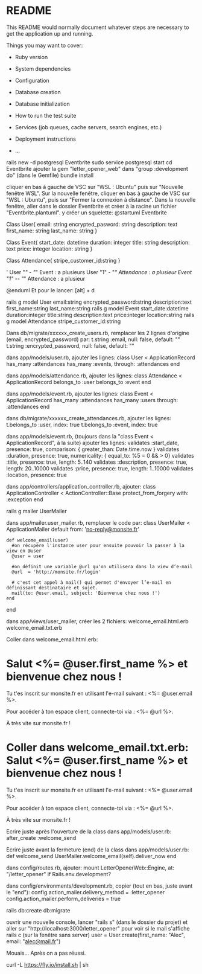 # README

This README would normally document whatever steps are necessary to get the
application up and running.

Things you may want to cover:

* Ruby version

* System dependencies

* Configuration

* Database creation

* Database initialization

* How to run the test suite

* Services (job queues, cache servers, search engines, etc.)

* Deployment instructions

* ...

rails new -d postgresql Eventbrite
sudo service postgresql start
cd Eventbrite
ajouter la gem "letter_opener_web" dans "group :development do" (dans le Gemfile)
bundle install

cliquer en bas à gauche de VSC sur "WSL : Ubuntu" puis sur "Nouvelle fenêtre WSL".
Sur la nouvelle fenêtre, cliquer en bas à gauche de VSC sur "WSL : Ubuntu", puis sur "Fermer la connexion à distance".
Dans la nouvelle fenêtre, aller dans le dossier Eventbrite et créer à la racine un fichier "Eventbrite.plantuml".
y créer un squelette:
  @startuml Eventbrite

  Class User{
    email: string
    encrypted_pasword: string
    description: text
    first_name: string
    last_name: string
  }

  Class Event{
    start_date: datetime
    duration: integer
    title: string
    description: text
    price: integer
    location: string
  }

  Class Attendance{
    stripe_customer_id:string
  }

  ' User "*" - "*" Event : a plusieurs
  User "1" - "*" Attendance : a plusieur
  Event "1" -- "*" Attendance : a plusieur

  @enduml
Et pour le lancer: [alt] + d

rails g model User email:string encrypted_password:string description:text first_name:string last_name:string
rails g model Event start_date:datetime duration:integer title:string description:text price:integer location:string
rails g model Attendance stripe_customer_id:string

Dans db/migrate/xxxxxx_create_users.rb, remplacer les 2 lignes d'origine (email, encrypted_password) par:
  t.string :email, null: false, default: ""
  t.string :encrypted_password, null: false, default: ""

dans app/models/user.rb, ajouter les lignes:
  class User < ApplicationRecord
    has_many :attendances
    has_many :events, through: :attendances
  end

dans app/models/attendance.rb, ajouter les lignes:
  class Attendance < ApplicationRecord
    belongs_to :user
    belongs_to :event
  end

dans app/models/event.rb, ajouter les lignes:
  class Event < ApplicationRecord
    has_many :attendances
    has_many :users through: :attendances
  end

dans db/migrate/xxxxxx_create_attendances.rb, ajouter les lignes:
  t.belongs_to :user, index: true
  t.belongs_to :event, index: true

dans app/models/event.rb, (toujours dans la "class Event < ApplicationRecord", à la suite) ajouter les lignes:
  validates :start_date, presence: true, comparison: { greater_than: Date.time.now }
  validates :duration, presence: true, numericality: { equal_to: %5 = 0 && > 0}
  validates :title, presence: true, length: 5..140
  validates :description, presence: true, length: 20..10000
  validates :price, presence: true, length: 1..10000
  validates :location, presence: true

dans app/controllers/application_controller.rb, ajouter:
  class ApplicationController < ActionController::Base
    protect_from_forgery with: :exception
  end

rails g mailer UserMailer

dans app/mailer.user_mailer.rb, remplacer le code par:
  class UserMailer < ApplicationMailer
  default from: 'no-reply@monsite.fr'

    def welcome_email(user)
      #on récupère l'instance user pour ensuite pouvoir la passer à la view en @user
      @user = user 

      #on définit une variable @url qu'on utilisera dans la view d’e-mail
      @url  = 'http://monsite.fr/login' 

      # c'est cet appel à mail() qui permet d'envoyer l’e-mail en définissant destinataire et sujet.
      mail(to: @user.email, subject: 'Bienvenue chez nous !') 
    end
  end

dans app/views/user_mailer, créer les 2 fichiers:
  welcome_email.html.erb
  welcome_email.txt.erb

Coller dans welcome_email.html.erb:
  <!DOCTYPE html>
  <html>
    <head>
      <meta content='text/html; charset=UTF-8' http-equiv='Content-Type' />
    </head>
    <body>
      <h1>Salut <%= @user.first_name %> et bienvenue chez nous !</h1>
      <p>
        Tu t'es inscrit sur monsite.fr en utilisant l'e-mail suivant : <%= @user.email %>.
      </p>
      <p>
        Pour accéder à ton espace client, connecte-toi via : <%= @url %>.
      </p>
      <p> À très vite sur monsite.fr !
    </body>
  </html>

Coller dans welcome_email.txt.erb:
  Salut <%= @user.first_name %> et bienvenue chez nous !
  ==========================================================

  Tu t'es inscrit sur monsite.fr en utilisant l'e-mail suivant : <%= @user.email %>.

  Pour accéder à ton espace client, connecte-toi via : <%= @url %>.

  À très vite sur monsite.fr !

Ecrire juste après l'ouverture de la class dans app/models/user.rb:
  after_create :welcome_send

Ecrire juste avant la fermeture (end) de la class dans app/models/user.rb:
  def welcome_send
    UserMailer.welcome_email(self).deliver_now
  end

dans config/routes.rb, ajouter:
   mount LetterOpenerWeb::Engine, at: "/letter_opener" if Rails.env.development?

dans config/environments/development.rb, copier (tout en bas, juste avant le "end"):
  config.action_mailer.delivery_method = :letter_opener
  config.action_mailer.perform_deliveries = true

rails db:create db:migrate

ouvrir une nouvelle console, lancer "rails s" (dans le dossier du projet) et aller sur "http://localhost:3000/letter_opener" pour voir si le mail s'affiche
rails c (sur la fenêtre sans server)
user = User.create(first_name: "Alec", email: "alec@mail.fr")


Mouais... Après on a pas réussi.


curl -L https://fly.io/install.sh | sh

